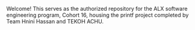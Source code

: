 Welcome! This serves as the authorized repository for the ALX software engineering program, Cohort 16, housing the printf project completed by Team Hnini Hassan and TEKOH ACHU.
